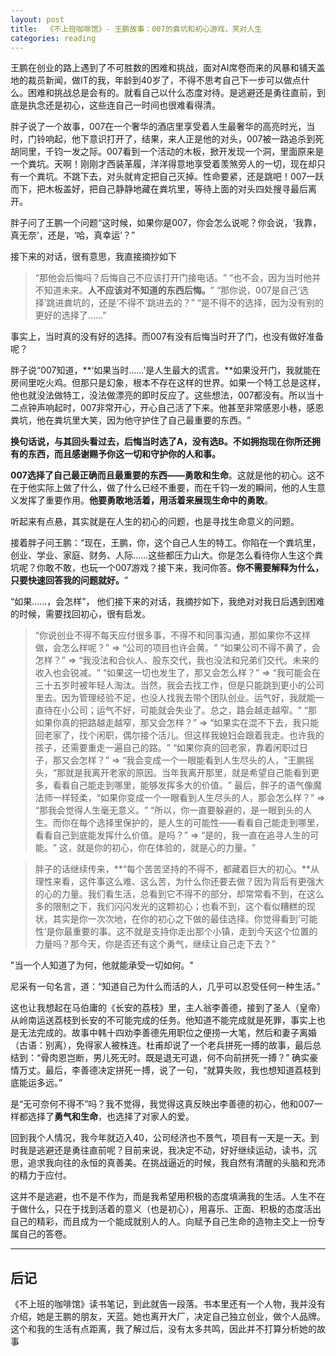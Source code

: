 ```yaml
---
layout: post
title:  《不上班咖啡馆》- 王鹏故事：007的粪坑和初心游戏，笑对人生
categories: reading
---
```


王鹏在创业的路上遇到了不可胜数的困难和挑战，面对AI席卷而来的风暴和铺天盖地的裁员新闻，做IT的我，年龄到40岁了，不得不思考自己下一步可以做点什么。困难和挑战总是会有的。就看自己以什么态度对待。是逃避还是勇往直前，到底是执念还是初心，这些连自己一时间也很难看得清。

胖子说了一个故事，007在一个奢华的酒店里享受着人生最奢华的高亮时光，当时，门铃响起，他下意识打开了，结果，来人正是他的对头，007被一路追杀到死胡同里，千钧一发之际。007看到一个活动的木板，掀开发现一个洞，里面原来是一个粪坑。天啊！刚刚才西装革履，洋洋得意地享受着羡煞旁人的一切，现在却只有一个粪坑。不跳下去，对头就肯定把自己灭掉。性命要紧，还是跳吧！007一跃而下，把木板盖好，把自己静静地藏在粪坑里，等待上面的对头四处搜寻最后离开。

胖子问了王鹏一个问题“这时候，如果你是007，你会怎么说呢？你会说，‘我靠，真无奈’，还是，‘哈，真幸运’？​”

接下来的对话，很有意思，我直接摘抄如下

> “那他会后悔吗？后悔自己不应该打开门接电话。​”
> “也不会，因为当时他并不知道未来。**人不应该对不知道的东西后悔。​**”
> “那你说，007是自己‘选择’跳进粪坑的，还是‘不得不’跳进去的？​”
> “是不得不的选择，因为没有别的更好的选择了……”

事实上，当时真的没有好的选择。而007有没有后悔当时开了门，也没有做好准备呢？

胖子说“007知道，**‘如果当时……’是人生最大的谎言。**如果没开门，我就能在房间里吃火鸡。但那只是幻象，根本不存在这样的世界。如果一个特工总是这样，他也就没法做特工，没法做漂亮的即时反应了。这些想法，007都没有。所以当十二点钟声响起时，007非常开心，开心自己活了下来。他甚至非常感恩小巷，感恩粪坑，他在粪坑里大笑，因为他守护住了自己最重要的东西。​” 

**换句话说，与其回头看过去，后悔当时选了A，没有选B。不如拥抱现在你所还拥有的东西，而且感谢赐予你这一切和守护你的人和事。**

**007选择了自己最正确而且最重要的东西——勇敢和生命**。这就是他的初心。这不在于他实际上做了什么，做了什么已经不重要，而在千钧一发的瞬间，他的人生意义发挥了重要作用。**他要勇敢地活着，用活着来展现生命中的勇敢**。

听起来有点悬，其实就是在人生的初心的问题，也是寻找生命意义的问题。

接着胖子问王鹏：“现在，王鹏，你，这个自己人生的特工。你陷在一个粪坑里，创业、学业、家庭、财务、人际……这些都压力山大。你是怎么看待你人生这个粪坑呢？你敢不敢，也玩一个007游戏？接下来，我问你答。**你不需要解释为什么，只要快速回答我的问题就好。**​”

“如果……，会怎样”， 他们接下来的对话，我摘抄如下，我绝对对我日后遇到困难的时候，需要找回初心，很有启发。

> “你说创业不得不每天应付很多事，不得不和同事沟通，那如果你不这样做，会怎么样呢？​” => “公司的项目也许会黄。​”
> “如果公司不得不黄了，会怎样？​” => “我没法和合伙人、股东交代，我也没法和兄弟们交代。未来的收入也会锐减。​”
> “如果这一切也发生了，那又会怎么样？​” => “我可能会在三十五岁时被年轻人淘汰。当然，我会去找工作，但是只能跳到更小的公司里去。因为管理经验不足，也没人找我去带个团队创业。运气好，我就能一直待在小公司；运气不好，可能就会失业了。总之，路会越走越窄。​”
> “那如果你真的把路越走越窄，那又会怎样？​” => “如果实在混不下去，我只能回老家了，找个闲职，偶尔接个活儿。但这样我媳妇会跟着我走。也许我的孩子，还需要重走一遍自己的路。​”
> “如果你真的回老家，靠着闲职过日子，那又会怎样？​” => “我会变成一个一眼能看到人生尽头的人，​”王鹏摇头，​“那就是我离开老家的原因。当年我离开那里，就是希望自己能看到更多，看看自己能走到哪里，能够发挥多大的价值。​”
> 最后，胖子的语气像魔法师一样轻柔，​“如果你变成一个一眼看到人生尽头的人，那会怎么样？​” => “那我会觉得人生毫无意义。​”
> “所以，你一直要躲避的，是一眼到头的人生。而你在每个选择里保护的，是人生的可能性——看看自己能走到哪里，看看自己到底能发挥什么价值。是吗？​” => ​“是的，我一直在追寻人生的可能。​”
> 这，就是你的初心，你在体验的，就是心的力量。​”

> 胖子的话继续传来，**​“每个苦苦坚持的不得不，都藏着巨大的初心。**从理性来看，这件事这么难、这么苦，为什么你还要去做？因为背后有更强大的心的力量。我们看生活，总看到它不得不的部分，却常常看不到，在这么多的限制之下，我们闪闪发光的这颗初心；也看不到，这个看似糟糕的现状，其实是你一次次地，在你的初心之下做的最佳选择。你觉得看到‘可能性’是你最重要的事。这不就是支持你走出那个小镇，走到今天这个位置的力量吗？那今天，你是否还有这个勇气，继续让自己走下去？​”

"当一个人知道了为何，他就能承受一切如何。"

尼采有一句名言，道：“知道自己为什么而活的人，几乎可以忍受任何一种生活。” 

这也让我想起在马伯庸的《长安的荔枝》里，主人翁李善德，接到了圣人（皇帝）从岭南运送荔枝到长安的不可能完成的任务。他知道不能完成就是死罪，事实上也是无法完成的。故事中韩十四劝李善德先用职位之便捞一大笔，然后和妻子离婚（古语：别离），免得家人被株连。杜甫却说了一个老兵拼死一搏的故事，最后总结到：“骨肉恩岂断，男儿死无时。既是退无可退，何不向前拼死一搏？” 确实豪情万丈。最后，李善德决定拼死一搏，说了一句，“就算失败，我也想知道荔枝到底能运多远。”

是“无可奈何不得不”吗？我不觉得，我觉得这真反映出李善德的初心，他和007一样都选择了**勇气和生命**，也选择了对家人的爱。

回到我个人情况，我今年就迈入40，公司经济也不景气，项目有一天是一天。到时我是逃避还是勇往直前呢？目前来说，我决定不动，好好继续运动，读书，沉思，追求我向往的永恒的真善美。在挑战逼近的时候，我自然有清醒的头脑和充沛的精力于应付。

这并不是逃避，也不是不作为，而是我希望用积极的态度填满我的生活。人生不在于做什么，只在于找到活着的意义（也是初心），用喜乐、正面、积极的态度活出自己的精彩，而且成为一个能成就别人的人。向赋予自己生命的造物主交上一份专属自己的答卷。

--------
## 后记

《不上班的咖啡馆》读书笔记，到此就告一段落。书本里还有一个人物，我并没有介绍，她是王鹏的朋友，天蓝。她也离开大厂，决定自己独立创业，做个人品牌。这个和我的生活有点距离，我了解过后，没有太多共鸣，因此并不打算分析她的故事

<!--stackedit_data:
eyJoaXN0b3J5IjpbMjQ2OTQ1NTIwLC00NjM5NzY2Miw4MjkyNz
YyMTYsLTM1OTMyODMyNywtMTM3MDMwNDM5NywxMDE4NDQ4NzE2
LDQ0NTI3MjM5MV19
-->